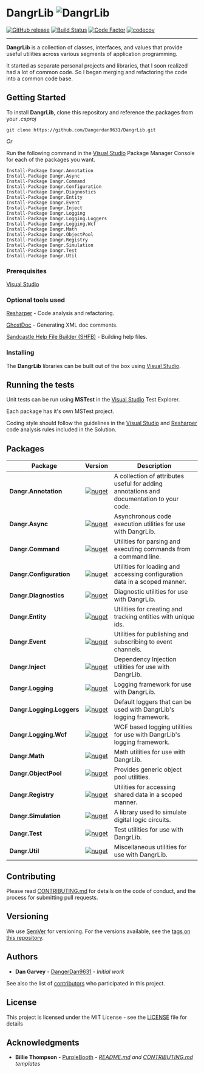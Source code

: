 # DangrLib ![DangrLib][logo] 
[![GitHub release][GithubReleaseShield]][GithubRelease] 
[![Build Status][BuildStatusShield]][AppVeyorProject]
[![Code Factor][CodeFactorShield]][CodeFactorRepository]
[![codecov][CodeCovShield]][CodeCovRepository]

---

**DangrLib** is a collection of classes, interfaces, and values that provide useful utilities across various segments of application programming. 

It started as separate personal projects and libraries, that I soon realized had a lot of common code. So I began merging and refactoring the code into
a common code base.

## Getting Started

To install **DangrLib**, clone this repository and reference the packages from your _.csproj_

```
git clone https://github.com/Dangerdan9631/DangrLib.git
```

*Or*

Run the following command in the [Visual Studio] Package Manager Console for each of the packages you want.

```
Install-Package Dangr.Annotation
Install-Package Dangr.Async
Install-Package Dangr.Command
Install-Package Dangr.Configuration
Install-Package Dangr.Diagnostics
Install-Package Dangr.Entity
Install-Package Dangr.Event
Install-Package Dangr.Inject
Install-Package Dangr.Logging
Install-Package Dangr.Logging.Loggers
Install-Package Dangr.Logging.Wcf
Install-Package Dangr.Math
Install-Package Dangr.ObjectPool
Install-Package Dangr.Registry
Install-Package Dangr.Simulation
Install-Package Dangr.Test
Install-Package Dangr.Util
```

### Prerequisites

[Visual Studio]

### Optional tools used

[Resharper] - Code analysis and refactoring.

[GhostDoc] - Generating XML doc comments.

[Sandcastle Help File Builder (SHFB)][SHFB] - Building help files.

### Installing

The **DangrLib** libraries can be built out of the box using [Visual Studio].

## Running the tests

Unit tests can be run using **MSTest** in the [Visual Studio] Test Explorer.

Each package has it's own MSTest project.

Coding style should follow the guidelines in the [Visual Studio] and [Resharper] code analysis rules included in the Solution.

## Packages
| Package | Version | Description |
| --- | :---: | --- | 
| **Dangr.Annotation** | [![nuget][NugetV1.0Shield]][Dangr.Annotation] | A collection of attributes useful for adding annotations and documentation to your code. |
| **Dangr.Async** | [![nuget][NugetV1.0Shield]][Dangr.Async] | Asynchronous code execution utilities for use with DangrLib. |
| **Dangr.Command** | [![nuget][NugetV1.0Shield]][Dangr.Command] | Utilities for parsing and executing commands from a command line. |
| **Dangr.Configuration** | [![nuget][NugetV1.0Shield]][Dangr.Configuration] | Utilities for loading and accessing configuration data in a scoped manner. |
| **Dangr.Diagnostics** | [![nuget][NugetV1.0Shield]][Dangr.Diagnostics] | Diagnostic utilities for use with DangrLib. |
| **Dangr.Entity** | [![nuget][NugetV1.0Shield]][Dangr.Entity] | Utilities for creating and tracking entities with unique ids. |
| **Dangr.Event** | [![nuget][NugetV1.0Shield]][Dangr.Event] | Utilities for publishing and subscribing to event channels. |
| **Dangr.Inject** | [![nuget][NugetV1.0Shield]][Dangr.Inject] | Dependency Injection utilities for use with DangrLib. |
| **Dangr.Logging** | [![nuget][NugetV1.0Shield]][Dangr.Logging] | Logging framework for use with DangrLib. |
| **Dangr.Logging.Loggers** | [![nuget][NugetV1.0Shield]][Dangr.Logging.Loggers] | Default loggers that can be used with DangrLib's logging framework. |
| **Dangr.Logging.Wcf** | [![nuget][NugetV1.0Shield]][Dangr.Logging.Wcf] | WCF based logging utilities for use with DangrLib's logging framework. |
| **Dangr.Math** | [![nuget][NugetV1.0Shield]][Dangr.Math] | Math utilities for use with DangrLib. |
| **Dangr.ObjectPool** | [![nuget][NugetV1.0Shield]][Dangr.ObjectPool] | Provides generic object pool utilities. |
| **Dangr.Registry** | [![nuget][NugetV1.0Shield]][Dangr.Registry] | Utilities for accessing shared data in a scoped manner. |
| **Dangr.Simulation** | [![nuget][NugetV1.0Shield]][Dangr.Simulation] | A library used to simulate digital logic circuits. |
| **Dangr.Test** | [![nuget][NugetV1.0Shield]][Dangr.Test] | Test utilities for use with DangrLib. |
| **Dangr.Util** | [![nuget][NugetV1.0Shield]][Dangr.Util] | Miscellaneous utilities for use with DangrLib. |

## Contributing

Please read [CONTRIBUTING.md](https://github.com/Dangerdan9631/DangrLib/blob/master/.github/CONTRIBUTING.md) for details on the code of conduct, and the process for submitting pull requests.

## Versioning

We use [SemVer](http://semver.org/) for versioning. For the versions available, see the [tags on this repository](https://github.com/Dangerdan9631/DangrLib/tags). 

## Authors

* **Dan Garvey** - [DangerDan9631](https://github.com/Dangerdan9631) - *Initial work*

See also the list of [contributors](https://github.com/Dangerdan9631/DangrLib/contributors) who participated in this project.

## License

This project is licensed under the MIT License - see the [LICENSE](https://github.com/Dangerdan9631/DangrLib/blob/master/LICENSE) file for details

## Acknowledgments

* **Billie Thompson** - [PurpleBooth](https://github.com/PurpleBooth) - *[README.md](https://gist.github.com/PurpleBooth/109311bb0361f32d87a2) and [CONTRIBUTING.md](https://gist.github.com/PurpleBooth/b24679402957c63ec426) templates*

<!--
    Image links
-->
[logo]: https://github.com/Dangerdan9631/DangrLib/raw/master/Images/Logo/skulllogo64.png

<!--
    Shields
-->
[GithubReleaseShield]: https://img.shields.io/badge/release-v1.0-2D64F5.svg
[BuildStatusShield]: https://ci.appveyor.com/api/projects/status/43vxfn09qxuvdih5?svg=true
[CodeFactorShield]: https://www.codefactor.io/repository/github/dangerdan9631/dangrlib/badge
[NugetV1.0Shield]: https://img.shields.io/badge/nuget-v1.0-2D64F5.svg
[CodeCovShield]: https://codecov.io/gh/Dangerdan9631/DangrLib/branch/master/graph/badge.svg

<!--
    Links
-->
[GithubRelease]: https://github.com/Dangerdan9631/DangrLib/releases/tag/v1.0
[Visual Studio]: https://www.visualstudio.com/
[Resharper]: https://www.jetbrains.com/resharper/
[GhostDoc]: http://submain.com/products/ghostdoc.aspx
[SHFB]: https://github.com/EWSoftware/SHFB
[AppVeyorProject]: https://ci.appveyor.com/project/Dangerdan9631/dangrlib
[CodeFactorRepository]: https://www.codefactor.io/repository/github/dangerdan9631/dangrlib
[CodeCovRepository]: https://codecov.io/gh/Dangerdan9631/DangrLib

[Dangr.Annotation]: https://www.nuget.org/packages/Dangr.Annotation/ "DangrLib"
[Dangr.Async]: https://www.nuget.org/packages/Dangr.Async/ "DangrLib"
[Dangr.Command]: https://www.nuget.org/packages/Dangr.Command/ "DangrLib"
[Dangr.Configuration]: https://www.nuget.org/packages/Dangr.Configuration/ "DangrLib"
[Dangr.Diagnostics]: https://www.nuget.org/packages/Dangr.Diagnostics/ "DangrLib"
[Dangr.Entity]: https://www.nuget.org/packages/Dangr.Entity/ "DangrLib"
[Dangr.Event]: https://www.nuget.org/packages/Dangr.Event/ "DangrLib"
[Dangr.Inject]: https://www.nuget.org/packages/Dangr.Inject/ "DangrLib"
[Dangr.Logging]: https://www.nuget.org/packages/Dangr.Logging/ "DangrLib"
[Dangr.Logging.Loggers]: https://www.nuget.org/packages/Dangr.Logging.Loggers/ "DangrLib"
[Dangr.Logging.Wcf]: https://www.nuget.org/packages/Dangr.Logging.Wcf/ "DangrLib"
[Dangr.Math]: https://www.nuget.org/packages/Dangr.Math/ "DangrLib"
[Dangr.ObjectPool]: https://www.nuget.org/packages/Dangr.ObjectPool/ "DangrLib"
[Dangr.Registry]: https://www.nuget.org/packages/Dangr.Registry/ "DangrLib"
[Dangr.Simulation]: https://www.nuget.org/packages/Dangr.Simulation/ "DangrLib"
[Dangr.Test]: https://www.nuget.org/packages/Dangr.Test/ "DangrLib"
[Dangr.Util]: https://www.nuget.org/packages/Dangr.Util/ "DangrLib"
